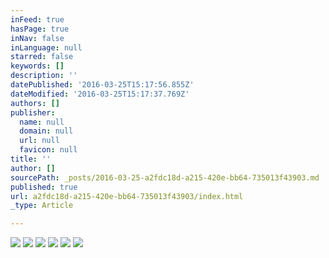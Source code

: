```yaml
---
inFeed: true
hasPage: true
inNav: false
inLanguage: null
starred: false
keywords: []
description: ''
datePublished: '2016-03-25T15:17:56.855Z'
dateModified: '2016-03-25T15:17:37.769Z'
authors: []
publisher:
  name: null
  domain: null
  url: null
  favicon: null
title: ''
author: []
sourcePath: _posts/2016-03-25-a2fdc18d-a215-420e-bb64-735013f43903.md
published: true
url: a2fdc18d-a215-420e-bb64-735013f43903/index.html
_type: Article

---
```

![](https://the-grid-user-content.s3-us-west-2.amazonaws.com/8818aa90-f22c-4b5b-9ce0-05e16f90829d.jpg)
![](https://the-grid-user-content.s3-us-west-2.amazonaws.com/f77157f8-4ce4-43df-9d05-b83a41686148.jpg)
![](https://the-grid-user-content.s3-us-west-2.amazonaws.com/6bc38599-56a1-4ab0-853f-21dee740bce6.jpg)
![](https://the-grid-user-content.s3-us-west-2.amazonaws.com/88995c79-8c21-4685-98f7-d69b5f18a507.jpg)
![](https://the-grid-user-content.s3-us-west-2.amazonaws.com/3ffd218b-a823-4717-bc7e-bf6628ccf65d.jpg)
![](https://the-grid-user-content.s3-us-west-2.amazonaws.com/f1f06b8e-8d54-4be0-80f4-e48ee1abe091.jpg)